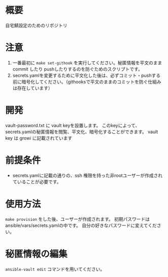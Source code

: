 # 概要
自宅鯖設定のためのリポジトリ

# 注意

1. 一番最初に `make set-githook` を実行してください。秘匿情報を平文のままcommit したり pushしたりするのを防ぐためのスクリプトです。
2. secrets.yamlを変更するために平文化した後は、必ずコミット・pushする前に暗号化してください。（githooksで平文のままのコミットを防ぐ仕組みは存在しています）

# 開発

vault-password.txt に vault keyを設置します。
このkeyによって、 secrets.yamlの秘匿情報を閲覧、平文化、暗号化することができます。
vault key は growi に記載されています

# 前提条件

-  secrets.yamlに記載の通りの、ssh 権限を持った非rootユーザーが作成されていることが必要です。

# 使用方法

`make provision` をした後、ユーザーが作成されます。
初期パスワードは ansible/vars/secrets.yamlの中です。
自分の好きなパスワードに変えてください。

# 秘匿情報の編集

`ansible-vault edit` コマンドを用いてください。
